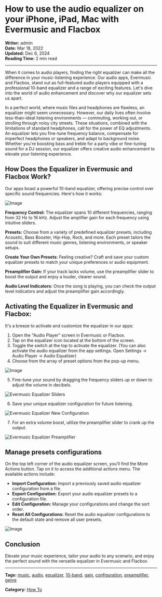 # How to use the audio equalizer on your iPhone, iPad, Mac with Evermusic and Flacbox

**Writer:** admin  
**Date:** Mar 18, 2022  
**Updated:** Dec 6, 2024  
**Reading Time:** 2 min read

---

When it comes to audio players, finding the right equalizer can make all the difference in your music-listening experience. Our audio apps, Evermusic and Flacbox, stand out as full-featured audio players equipped with a professional 10-band equalizer and a range of exciting features. Let's dive into the world of audio enhancement and discover why our equalizer sets us apart.

In a perfect world, where music files and headphones are flawless, an equalizer might seem unnecessary. However, our daily lives often involve less-than-ideal listening environments — commuting, working out, or strolling through noisy city streets. These situations, combined with the limitations of standard headphones, call for the power of EQ adjustments. An equalizer lets you fine-tune frequency balance, compensate for imperfect headphones or speakers, and adapt to background noise. Whether you're boosting bass and treble for a party vibe or fine-tuning sound for a DJ session, our equalizer offers creative audio enhancement to elevate your listening experience.

## How Does the Equalizer in Evermusic and Flacbox Work?

Our apps boast a powerful 10-band equalizer, offering precise control over specific sound frequencies. Here's how it works:

![Image](21260c_f94a834da7c84eb8bdf2494086527bb6~mv2.png)

**Frequency Control:** The equalizer spans 10 different frequencies, ranging from 32 Hz to 16 kHz. Adjust the amplifier gain for each frequency using intuitive sliders.

**Presets:** Choose from a variety of predefined equalizer presets, including Acoustic, Bass Booster, Hip-Hop, Rock, and more. Each preset tailors the sound to suit different music genres, listening environments, or speaker setups.

**Create Your Own Presets:** Feeling creative? Craft and save your custom equalizer presets to match your unique preferences or audio equipment.

**Preamplifier Gain:** If your track lacks volume, use the preamplifier slider to boost the output and enjoy a louder, clearer sound.

**Audio Level Indicators:** Once the song is playing, you can check the output level indicators and adjust the preamplifier gain accordingly.

## Activating the Equalizer in Evermusic and Flacbox:

It's a breeze to activate and customize the equalizer in our apps:

1. Open the "Audio Player" screen in Evermusic or Flacbox.
2. Tap on the equalizer icon located at the bottom of the screen.
3. Toggle the switch at the top to activate the equalizer.
   (You can also activate the audio equalizer from the app settings. Open Settings -> Audio Player -> Audio Equalizer)
4. Choose from the array of preset options from the pop-up menu.

![Image](21260c_165ec4812bde419cb824d130c581fd3f~mv2.png)

5. Fine-tune your sound by dragging the frequency sliders up or down to adjust the volume in decibels.

![Evermusic Equalizer Sliders](21260c_bb5f312caf63466aac3e0d6cfd274d38~mv2.png)

6. Save your unique equalizer configuration for future listening.

![Evermusic Equalizer New Configuration](21260c_8aa45559788240a78806461d9c7d8bb5~mv2.png)

7. For an extra volume boost, utilize the preamplifier slider to crank up the output.

![Evermusic Equalizer Preamplifier](21260c_34869d69d565402da768f73e179b8f4e~mv2.jpeg)

## Manage presets configurations

On the top left corner of the audio equalizer screen, you’ll find the More Actions button. Tap on it to access the additional actions menu. The available actions include:

- **Import Configuration:** Import a previously saved audio equalizer configuration from a file.
- **Export Configuration:** Export your audio equalizer presets to a configuration file.
- **Edit Configuration:** Manage your configurations and change the sort order.
- **Reset All Configurations:** Reset the audio equalizer configurations to the default state and remove all user presets.

![Image](21260c_342cfe573a0b428285cc42a95dfaa6c6~mv2.png)

## Conclusion

Elevate your music experience, tailor your audio to any scenario, and enjoy the perfect sound with the versatile equalizer in Evermusic and Flacbox.

---

**Tags:** [music](https://www.everappz.com/blog/tags/music), [audio](https://www.everappz.com/blog/tags/audio), [equalizer](https://www.everappz.com/blog/tags/equalizer), [10-band](https://www.everappz.com/blog/tags/10-band), [gain](https://www.everappz.com/blog/tags/gain), [configuration](https://www.everappz.com/blog/tags/configuration), [preamplifier](https://www.everappz.com/blog/tags/preamplifier), [genre](https://www.everappz.com/blog/tags/genre)

**Category:** [How To](https://www.everappz.com/blog/categories/how-to)